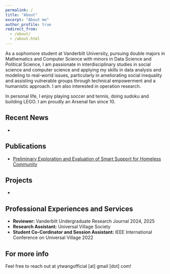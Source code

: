 ```yaml
---
permalink: /
title: "About"
excerpt: "About me"
author_profile: true
redirect_from: 
  - /about/
  - /about.html
---
```


As a sophomore student at Vanderbilt University, pursuing double majors in Mathematics and Computer Science with minors in Data Science and Political Science, I am passionate in interdisciplinary studies in social science and computer science and applying my skills in data analysis and modeling to real-world issues, particularly in ameliorating social inequality and assisting vulnerable groups through technical empowerment and a humanistic approach. I am also interested in operation research.

In personal life, I enjoy playing soccer and tennis, doing sudoku and building LEGO. I am proudly an Arsenal fan since 10.



Recent News
------
* 


Publications
------
* [Preliminary Exploration and Evaluation of Smart Support for Homeless Community](https://ieeexplore.ieee.org/abstract/document/10185514) 


Projects
------
* 


Professional Experiences and Services
------
* **Reviewer:** Vanderbilt Undergraduate Research Journal 2024, 2025
* **Research Assistant:** Universal Village Society
* **Student Co-Cordinator and Session Assistant:** IEEE International Conference on Universal Village 2022


For more info
------
Feel free to reach out at ytwangofficial [at] gmail [dot] com!
